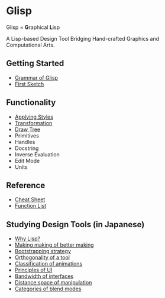 # Glisp

Glisp = **G**raphical **L**isp

A Lisp-based Design Tool Bridging Hand-crafted Graphics and Computational Arts.

<h2>Getting Started</h2>

- [Grammar of Glisp](en/syntax)
- [First Sketch](en/get-started)

<h2>Functionality</h2>

- [Applying Styles](en/styles)
- [Transformation](en/transform)
- [Draw Tree](en/draw-tree)
- Primitives
- Handles
- Docstring
- Inverse Evaluation
- Edit Mode
- Units

<h2>Reference</h2>

- [Cheat Sheet](en/cheatsheet)
- [Function List](ref)

<h2>Studying Design Tools (in Japanese)</h2>

- [Why Lisp?](why-lisp)
- [Making making of better making](https://baku89.com/2020/06/26/c-activity)
- [Bootstrapping strategy](bootstrapping ':disabled')
- [Orthogonality of a tool](orthogonality)
- [Classification of animations](classification-of-animating)
- [Principles of UI](principles)
- [Bandwidth of interfaces](bandwidth)
- [Distance space of manipulation](distance-space ':disabled')
- [Categories of blend modes](blend-modes)
